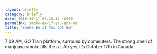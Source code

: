 ```yaml
---
layout: briefly
category: briefly
date: 2018-10-17 07:10:10 -0400
permalink: smoke-em-if-you-got-em
title: "Smoke Em if You Got Em"
---
```


7:09 AM, GO Train platform, surround by commuters. The strong smell of marijuana smoke fills the air. Ah yes, it’s October 17th in Canada.
